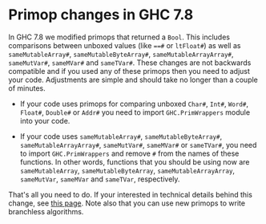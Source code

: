 # Primop changes in GHC 7.8


In GHC 7.8 we modified primops that returned a `Bool`. This includes comparisons between unboxed values (like `==#` or `ltFloat#`) as well as `sameMutableArray#`, `sameMutableByteArray#`, `sameMutableArrayArray#`, `sameMutVar#`, `sameMVar#` and `sameTVar#`. These changes are not backwards compatible and if you used any of these primops then you need to adjust your code. Adjustments are simple and should take no longer than a couple of minutes.

- If your code uses primops for comparing unboxed `Char#`, `Int#`, `Word#`, `Float#`, `Double#` or `Addr#` you need to import `GHC.PrimWrappers` module into your code.

- If your code uses `sameMutableArray#`, `sameMutableByteArray#`, `sameMutableArrayArray#`, `sameMutVar#`, `sameMVar#` or `sameTVar#`, you need to import `GHC.PrimWrappers` and remove `#` from the names of these functions. In other words, functions that you should be using now are `sameMutableArray`, `sameMutableByteArray`, `sameMutableArrayArray`, `sameMutVar`, `sameMVar` and `sameTVar`, respectively. 


That's all you need to do. If your interested in technical details behind this change, see [ this page](http://ghc.haskell.org/trac/ghc/wiki/PrimBool). Note also that you can use new primops to write branchless algorithms.
